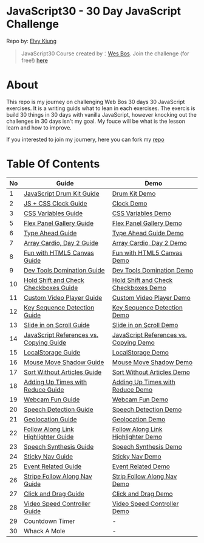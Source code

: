 # JavaScript30 - 30 Day JavaScript Challenge

Repo by: [Elvy Kiung](https://github.com/elvykiung)

> JavaScript30 Course created by：[Wes Bos](https://github.com/wesbos). Join the challenge (for free!) [here](https://javascript30.com)

# About

This repo is my journey on challenging Web Bos 30 days 30 JavaScript exercises. It is a writing guids what to lean in each exercises. The exercis is build 30 things in 30 days with vanilla JavaScript, however knocking out the challenges in 30 days isn't my goal. My fouce will be what is the lesson learn and how to improve.

If you interested to join my journery, here you can fork my [repo](https://github.com/elvykiung/JavaScript30)

# Table Of Contents

| No  | Guide                                                                                                                             | Demo                                                                                                                                  |
| --- | --------------------------------------------------------------------------------------------------------------------------------- | ------------------------------------------------------------------------------------------------------------------------------------- |
| 1   | [JavaScript Drum Kit Guide ](01%20-%20JavaScript%20Drum%20Kit)              | [Drum Kit Demo](https://elvykiung.github.io/JavaScript30/01%20-%20JavaScript%20Drum%20Kit/index-START.html)              |
| 2   | [JS + CSS Clock Guide ](https://elvykiung.github.io/JavaScript30/02%20-%20JS%20and%20CSS%20Clock)                    | [Clock Demo ]()                                                                                                                       |
| 3   | [CSS Variables Guide](https://github.com/elvykiung/JavaScript30/tree/master/03%20-%20CSS%20Variables)                             | [ CSS Variables Demo]()                                                                                                               | 4 | [Array Cardio, Day 1 Guide]() | [Array Cardio, Day 1 Demo]() |
| 5   | [Flex Panel Gallery Guide]()                                                                                                      | [Flex Panel Gallery Demo]()                                                                                                           |
| 6   | [Type Ahead Guide]()                                                                                                              | [Type Ahead Guide Demo]()                                                                                                             |
| 7   | [Array Cardio, Day 2 Guide]()                                                                                                     | [Array Cardio, Day 2 Demo]()                                                                                                          |
| 8   | [Fun with HTML5 Canvas Guide]()                                                                                                   | [Fun with HTML5 Canvas Demo]()                                                                                                        |
| 9   | [Dev Tools Domination Guide]()                                                                                                    | [Dev Tools Domination Demo]()                                                                                                         |
| 10  | [Hold Shift and Check Checkboxes Guide]()                                                                                         | [Hold Shift and Check Checkboxes Demo]()                                                                                              |
| 11  | [Custom Video Player Guide]()                                                                                                     | [Custom Video Player Demo]()                                                                                                          |
| 12  | [Key Sequence Detection Guide]()                                                                                                  | [Key Sequence Detection Demo]()                                                                                                       |
| 13  | [Slide in on Scroll Guide]()                                                                                                      | [Slide in on Scroll Demo]()                                                                                                           |
| 14  | [JavaScript References vs. Copying Guide]()                                                                                       | [JavaScript References vs. Copying Demo]()                                                                                            |
| 15  | [LocalStorage Guide]()                                                                                                            | [LocalStorage Demo]()                                                                                                                 |
| 16  | [Mouse Move Shadow Guide]()                                                                                                       | [Mouse Move Shadow Demo]()                                                                                                            |
| 17  | [Sort Without Articles Guide]()                                                                                                   | [Sort Without Articles Demo]()                                                                                                        |
| 18  | [Adding Up Times with Reduce Guide]()                                                                                             | [Adding Up Times with Reduce Demo]()                                                                                                  |
| 19  | [Webcam Fun Guide]()                                                                                                              | [Webcam Fun Demo]()                                                                                                                   |
| 20  | [Speech Detection Guide]()                                                                                                        | [Speech Detection Demo]()                                                                                                             |
| 21  | [Geolocation Guide]()                                                                                                             | [Geolocation Demo]()                                                                                                                  |
| 22  | [Follow Along Link Highlighter Guide]()                                                                                           | [Follow Along Link Highlighter Demo]()                                                                                                |
| 23  | [Speech Synthesis Guide]()                                                                                                        | [Speech Synthesis Demo]()                                                                                                             |
| 24  | [Sticky Nav Guide]()                                                                                                              | [Sticky Nav Demo]()                                                                                                                   |
| 25  | [Event Related Guide]()                                                                                                           | [Event Related Demo]()                                                                                                                |
| 26  | [Stripe Follow Along Nav Guide]()                                                                                                 | [Strip Follow Along Nav Demo]()                                                                                                       |
| 27  | [Click and Drag Guide]()                                                                                                          | [Click and Drag Demo]()                                                                                                               |
| 28  | [Video Speed Controller Guide](https://github.com/soyaine/JavaScript30/blob/master/28%20-%20Video%20Speed%20Controller/README.md) | [Video Speed Controller Demo](https://soyaine.github.io/JavaScript30/28%20-%20Video%20Speed%20Controller/index-finished-Dashrun.html) |
| 29  | Countdown Timer                                                                                                                   | -                                                                                                                                     |
| 30  | Whack A Mole                                                                                                                      | -                                                                                                                                     |
